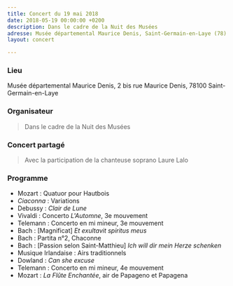 ```yaml
---
title: Concert du 19 mai 2018
date: 2018-05-19 00:00:00 +0200
description: Dans le cadre de la Nuit des Musées
adresse: Musée départemental Maurice Denis, Saint-Germain-en-Laye (78)
layout: concert

---
```

### Lieu

Musée départemental Maurice Denis, 2 bis rue Maurice Denis, 78100 Saint-Germain-en-Laye

### Organisateur

> Dans le cadre de la Nuit des Musées

### Concert partagé

> Avec la participation de la chanteuse soprano Laure Lalo

### Programme

* Mozart : Quatuor pour Hautbois
* _Ciaconna_ : Variations
* Debussy : _Clair de Lune_
* Vivaldi : Concerto _L'Automne_, 3e mouvement
* Telemann : Concerto en mi mineur, 3e mouvement
* Bach : \[Magnificat\] _Et exultavit spiritus meus_
* Bach : Partita n°2, Chaconne
* Bach : \[Passion selon Saint-Matthieu\] _Ich will dir mein Herze schenken_
* Musique Irlandaise : Airs traditionnels
* Dowland : _Can she excuse_
* Telemann : Concerto en mi mineur, 4e mouvement
* Mozart : _La Flûte Enchantée_, air de Papageno et Papagena